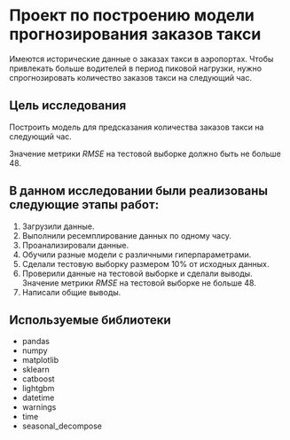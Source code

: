 # Проект по построению модели прогнозирования заказов такси

Имеются исторические данные о заказах такси в аэропортах. Чтобы привлекать больше водителей в период пиковой нагрузки, нужно спрогнозировать количество заказов такси на следующий час. 

## Цель исследования

Построить модель для предсказания количества заказов такси на следующий час. 

Значение метрики *RMSE* на тестовой выборке должно быть не больше 48.

## В данном исследовании были реализованы следующие этапы работ:

1. Загрузили данные.
2. Выполнили ресемплирование данных по одному часу.
3. Проанализировали данные.
4. Обучили разные модели с различными гиперпараметрами.
5. Сделали тестовую выборку размером 10% от исходных данных.
6. Проверили данные на тестовой выборке и сделали выводы. Значение метрики *RMSE* на тестовой выборке не больше 48.
7. Написали общие выводы.

## Используемые библиотеки

- pandas
- numpy
- matplotlib
- sklearn
- catboost
- lightgbm
- datetime
- warnings
- time
- seasonal_decompose
